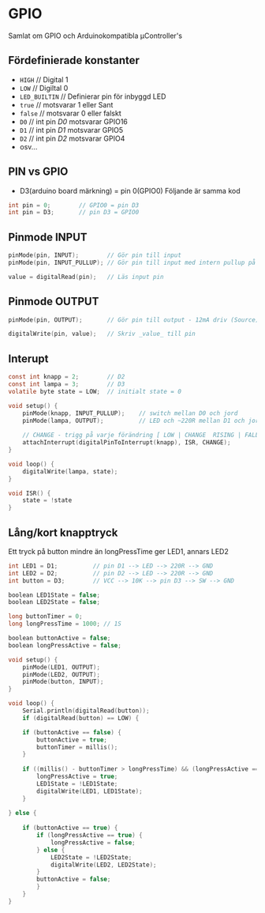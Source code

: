 # GPIO
Samlat om GPIO och Arduinokompatibla µController's

## Fördefinierade konstanter
* ```HIGH```		// Digital 1
* ```LOW```		// Digiltal 0
* ```LED_BUILTIN```	// Definierar pin för inbyggd LED
* ```true```		// motsvarar 1 eller Sant
* ```false```		// motsvarar 0 eller falskt
* ```D0```		// int pin *D0* motsvarar GPIO16
* ```D1```		// int pin *D1* motsvarar GPIO5
* ```D2```		// int pin *D2* motsvarar GPIO4
* osv...


## PIN vs GPIO
* D3(arduino board märkning) = pin 0(GPIO0)
Följande är samma kod
```c
int pin = 0; 		// GPIO0 = pin D3
int pin = D3; 		// pin D3 = GPIO0
```


## Pinmode INPUT
```c
pinMode(pin, INPUT);		// Gör pin till input
pinMode(pin, INPUT_PULLUP);	// Gör pin till input med intern pullup på 10k 

value = digitalRead(pin);	// Läs input pin
```

## Pinmode OUTPUT
```c
pinMode(pin, OUTPUT);		// Gör pin till output - 12mA driv (Source) ~20mA jord (Sink)

digitalWrite(pin, value);	// Skriv _value_ till pin
```

## Interupt
```c
const int knapp = 2;		// D2
const int lampa = 3;		// D3
volatile byte state = LOW;	// initialt state = 0

void setup() {
	pinMode(knapp, INPUT_PULLUP);    // switch mellan D0 och jord
	pinMode(lampa, OUTPUT);          // LED och ~220R mellan D1 och jord
   
	// CHANGE - trigg på varje förändring [ LOW | CHANGE  RISING | FALLING | HIGH ]
	attachInterrupt(digitalPinToInterrupt(knapp), ISR, CHANGE);
}

void loop() {
	digitalWrite(lampa, state);
}

void ISR() {
	state = !state
}
```

## Lång/kort knapptryck
Ett tryck på button mindre än longPressTime ger LED1, annars LED2
```c
int LED1 = D1;			// pin D1 --> LED --> 220R --> GND
int LED2 = D2;			// pin D2 --> LED --> 220R --> GND
int button = D3;		// VCC --> 10K --> pin D3 --> SW --> GND

boolean LED1State = false;
boolean LED2State = false;

long buttonTimer = 0;
long longPressTime = 1000; // 1S

boolean buttonActive = false;
boolean longPressActive = false;

void setup() {
	pinMode(LED1, OUTPUT);
	pinMode(LED2, OUTPUT);
	pinMode(button, INPUT);
}

void loop() {
	Serial.println(digitalRead(button));
	if (digitalRead(button) == LOW) {

	if (buttonActive == false) {
		buttonActive = true;
		buttonTimer = millis();
	}
  
	if ((millis() - buttonTimer > longPressTime) && (longPressActive == false)) {
		longPressActive = true;
		LED1State = !LED1State;
		digitalWrite(LED1, LED1State);
	}
  
} else {
  
	if (buttonActive == true) {
		if (longPressActive == true) {
			longPressActive = false;
		} else {
			LED2State = !LED2State;
			digitalWrite(LED2, LED2State);
		}
		buttonActive = false;
		}
  	}
}
```
